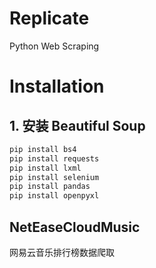 # Replicate

Python Web Scraping

# Installation

## 1. 安装 Beautiful Soup

```bash
pip install bs4
pip install requests
pip install lxml
pip install selenium
pip install pandas
pip install openpyxl
```

## NetEaseCloudMusic

网易云音乐排行榜数据爬取